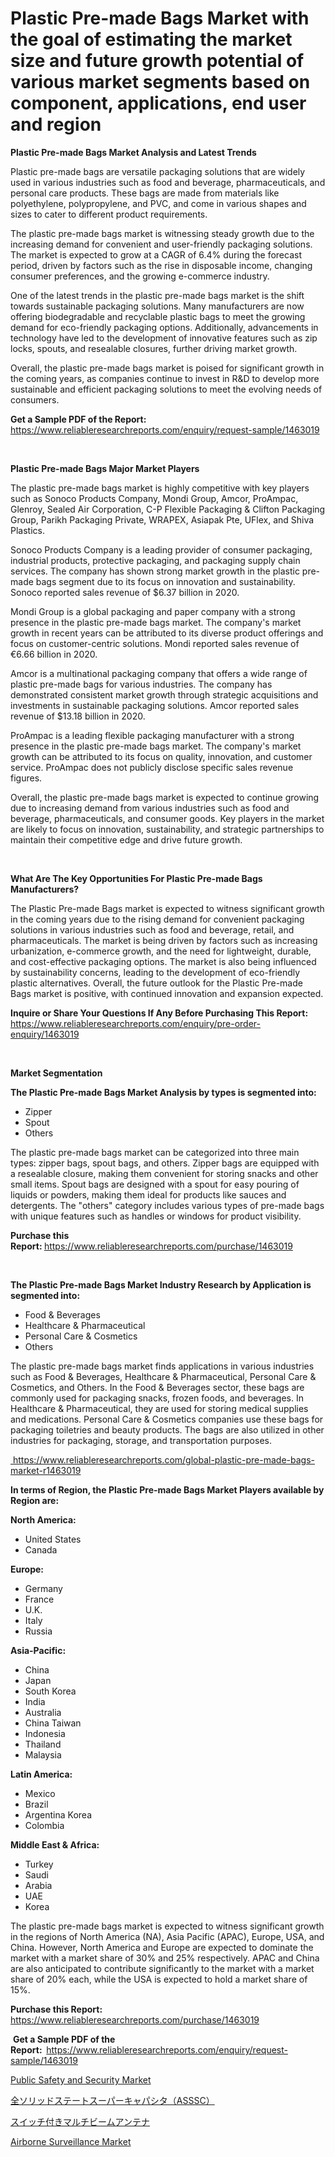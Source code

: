 <p><h1>Plastic Pre-made Bags Market with the goal of estimating the market size and future growth potential of various market segments based on component, applications, end user and region</h1></p><p><strong>Plastic Pre-made Bags Market Analysis and Latest Trends</strong></p>
<p><p>Plastic pre-made bags are versatile packaging solutions that are widely used in various industries such as food and beverage, pharmaceuticals, and personal care products. These bags are made from materials like polyethylene, polypropylene, and PVC, and come in various shapes and sizes to cater to different product requirements.</p><p>The plastic pre-made bags market is witnessing steady growth due to the increasing demand for convenient and user-friendly packaging solutions. The market is expected to grow at a CAGR of 6.4% during the forecast period, driven by factors such as the rise in disposable income, changing consumer preferences, and the growing e-commerce industry.</p><p>One of the latest trends in the plastic pre-made bags market is the shift towards sustainable packaging solutions. Many manufacturers are now offering biodegradable and recyclable plastic bags to meet the growing demand for eco-friendly packaging options. Additionally, advancements in technology have led to the development of innovative features such as zip locks, spouts, and resealable closures, further driving market growth.</p><p>Overall, the plastic pre-made bags market is poised for significant growth in the coming years, as companies continue to invest in R&D to develop more sustainable and efficient packaging solutions to meet the evolving needs of consumers.</p></p>
<p><strong>Get a Sample PDF of the Report:&nbsp;</strong> <a href="https://www.reliableresearchreports.com/enquiry/request-sample/1463019">https://www.reliableresearchreports.com/enquiry/request-sample/1463019</a></p>
<p>&nbsp;</p>
<p><strong>Plastic Pre-made Bags Major Market Players</strong></p>
<p><p>The plastic pre-made bags market is highly competitive with key players such as Sonoco Products Company, Mondi Group, Amcor, ProAmpac, Glenroy, Sealed Air Corporation, C-P Flexible Packaging & Clifton Packaging Group, Parikh Packaging Private, WRAPEX, Asiapak Pte, UFlex, and Shiva Plastics.</p><p>Sonoco Products Company is a leading provider of consumer packaging, industrial products, protective packaging, and packaging supply chain services. The company has shown strong market growth in the plastic pre-made bags segment due to its focus on innovation and sustainability. Sonoco reported sales revenue of $6.37 billion in 2020.</p><p>Mondi Group is a global packaging and paper company with a strong presence in the plastic pre-made bags market. The company's market growth in recent years can be attributed to its diverse product offerings and focus on customer-centric solutions. Mondi reported sales revenue of €6.66 billion in 2020.</p><p>Amcor is a multinational packaging company that offers a wide range of plastic pre-made bags for various industries. The company has demonstrated consistent market growth through strategic acquisitions and investments in sustainable packaging solutions. Amcor reported sales revenue of $13.18 billion in 2020.</p><p>ProAmpac is a leading flexible packaging manufacturer with a strong presence in the plastic pre-made bags market. The company's market growth can be attributed to its focus on quality, innovation, and customer service. ProAmpac does not publicly disclose specific sales revenue figures.</p><p>Overall, the plastic pre-made bags market is expected to continue growing due to increasing demand from various industries such as food and beverage, pharmaceuticals, and consumer goods. Key players in the market are likely to focus on innovation, sustainability, and strategic partnerships to maintain their competitive edge and drive future growth.</p></p>
<p>&nbsp;</p>
<p><strong>What Are The Key Opportunities For Plastic Pre-made Bags Manufacturers?</strong></p>
<p><p>The Plastic Pre-made Bags market is expected to witness significant growth in the coming years due to the rising demand for convenient packaging solutions in various industries such as food and beverage, retail, and pharmaceuticals. The market is being driven by factors such as increasing urbanization, e-commerce growth, and the need for lightweight, durable, and cost-effective packaging options. The market is also being influenced by sustainability concerns, leading to the development of eco-friendly plastic alternatives. Overall, the future outlook for the Plastic Pre-made Bags market is positive, with continued innovation and expansion expected.</p></p>
<p><strong>Inquire or Share Your Questions If Any Before Purchasing This Report:</strong> <a href="https://www.reliableresearchreports.com/enquiry/pre-order-enquiry/1463019">https://www.reliableresearchreports.com/enquiry/pre-order-enquiry/1463019</a></p>
<p>&nbsp;</p>
<p><strong>Market Segmentation</strong></p>
<p><strong>The Plastic Pre-made Bags Market Analysis by types is segmented into:</strong></p>
<p><ul><li>Zipper</li><li>Spout</li><li>Others</li></ul></p>
<p><p>The plastic pre-made bags market can be categorized into three main types: zipper bags, spout bags, and others. Zipper bags are equipped with a resealable closure, making them convenient for storing snacks and other small items. Spout bags are designed with a spout for easy pouring of liquids or powders, making them ideal for products like sauces and detergents. The "others" category includes various types of pre-made bags with unique features such as handles or windows for product visibility.</p></p>
<p><strong>Purchase this Report:&nbsp;</strong><a href="https://www.reliableresearchreports.com/purchase/1463019">https://www.reliableresearchreports.com/purchase/1463019</a></p>
<p>&nbsp;</p>
<p><strong>The Plastic Pre-made Bags Market Industry Research by Application is segmented into:</strong></p>
<p><ul><li>Food & Beverages</li><li>Healthcare & Pharmaceutical</li><li>Personal Care & Cosmetics</li><li>Others</li></ul></p>
<p><p>The plastic pre-made bags market finds applications in various industries such as Food & Beverages, Healthcare & Pharmaceutical, Personal Care & Cosmetics, and Others. In the Food & Beverages sector, these bags are commonly used for packaging snacks, frozen foods, and beverages. In Healthcare & Pharmaceutical, they are used for storing medical supplies and medications. Personal Care & Cosmetics companies use these bags for packaging toiletries and beauty products. The bags are also utilized in other industries for packaging, storage, and transportation purposes.</p></p>
<p><a href="https://www.reliableresearchreports.com/global-plastic-pre-made-bags-market-r1463019">&nbsp;https://www.reliableresearchreports.com/global-plastic-pre-made-bags-market-r1463019</a></p>
<p><strong>In terms of Region, the Plastic Pre-made Bags Market Players available by Region are:</strong></p>
<p>
    <p> <strong> North America: </strong>
        <ul>
            <li>United States</li>
            <li>Canada</li>
        </ul>
        </p> 
    <p> <strong> Europe: </strong>
        <ul>
            <li>Germany</li>
            <li>France</li>
            <li>U.K.</li>
            <li>Italy</li>
            <li>Russia</li>
        </ul>
        </p> 
    <p> <strong> Asia-Pacific: </strong>
        <ul>
            <li>China</li>
            <li>Japan</li>
            <li>South Korea</li>
            <li>India</li>
            <li>Australia</li>
            <li>China Taiwan</li>
            <li>Indonesia</li>
            <li>Thailand</li>
            <li>Malaysia</li>
        </ul>
        </p> 
    <p> <strong> Latin America: </strong>
        <ul>
            <li>Mexico</li>
            <li>Brazil</li>
            <li>Argentina Korea</li>
            <li>Colombia</li>
        </ul>
        </p> 
    <p> <strong> Middle East & Africa: </strong>
        <ul>
            <li>Turkey</li>
            <li>Saudi</li>
            <li>Arabia</li>
            <li>UAE</li>
            <li>Korea</li>
        </ul>
    </p>
    </p>
<p><p>The plastic pre-made bags market is expected to witness significant growth in the regions of North America (NA), Asia Pacific (APAC), Europe, USA, and China. However, North America and Europe are expected to dominate the market with a market share of 30% and 25% respectively. APAC and China are also anticipated to contribute significantly to the market with a market share of 20% each, while the USA is expected to hold a market share of 15%.</p></p>
<p><strong>Purchase this Report: </strong><a href="https://www.reliableresearchreports.com/purchase/1463019">https://www.reliableresearchreports.com/purchase/1463019</a></p>
<p>&nbsp;<strong>Get a Sample PDF of the Report:&nbsp;&nbsp;</strong><a href="https://www.reliableresearchreports.com/enquiry/request-sample/1463019">https://www.reliableresearchreports.com/enquiry/request-sample/1463019</a></p>
<p><strong></strong></p>
<p><p><a href="https://github.com/khkjaxbn36/Market-Research-Report-List-1/blob/main/public-safety-and-security-market.md">Public Safety and Security Market</a></p><p><a href="https://github.com/dathomson6534/Market-Research-Report-List-2/blob/main/3167220177075.md">全ソリッドステートスーパーキャパシタ（ASSSC）</a></p><p><a href="https://github.com/BoydYundt1/Market-Research-Report-List-2/blob/main/3467192177076.md">スイッチ付きマルチビームアンテナ</a></p><p><a href="https://github.com/bushilahore52/Market-Research-Report-List-1/blob/main/airborne-surveillance-market.md">Airborne Surveillance Market</a></p></p>
